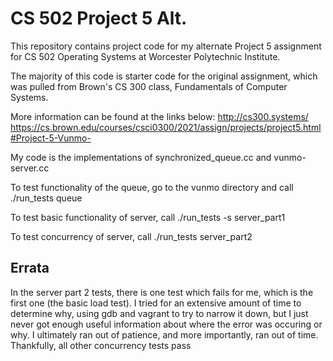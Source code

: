 CS 502 Project 5 Alt.
=====================

This repository contains project code for my alternate Project 5 assignment for
CS 502 Operating Systems at Worcester Polytechnic Institute. 

The majority of this code is starter code for the original assignment, which 
was pulled from Brown's CS 300 class, Fundamentals of Computer Systems. 

More information can be found at the links below:
http://cs300.systems/
https://cs.brown.edu/courses/csci0300/2021/assign/projects/project5.html#Project-5-Vunmo-

My code is the implementations of synchronized_queue.cc and vunmo-server.cc

To test functionality of the queue, go to the vunmo directory and call
./run_tests queue

To test basic functionality of server, call
./run_tests -s server_part1

To test concurrency of server, call
./run_tests server_part2

Errata
-------
In the server part 2 tests, there is one test which fails for me, which is the 
first one (the basic load test). I tried for an extensive amount of time to
determine why, using gdb and vagrant to try to narrow it down, but I just
never got enough useful information about where the error was occuring or why.
I ultimately ran out of patience, and more importantly, ran out of time. 
Thankfully, all other concurrency tests pass
